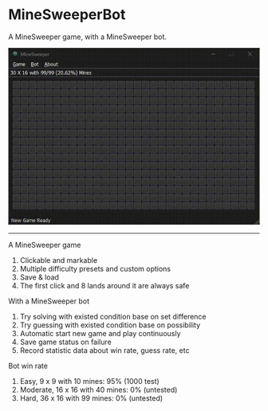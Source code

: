 
# MineSweeperBot

A MineSweeper game, with a MineSweeper bot.

![](doc/demo.gif)

---

A MineSweeper game

1. Clickable and markable
2. Multiple difficulty presets and custom options
3. Save & load
4. The first click and 8 lands around it are always safe

With a MineSweeper bot

1. Try solving with existed condition base on set difference
2. Try guessing with existed condition base on possibility
3. Automatic start new game and play continuously
4. Save game status on failure
5. Record statistic data about win rate, guess rate, etc

Bot win rate

1. Easy, 9 x 9 with 10 mines: 95% (1000 test)
2. Moderate, 16 x 16 with 40 mines: 0% (untested)
3. Hard, 36 x 16 with 99 mines: 0% (untested)
